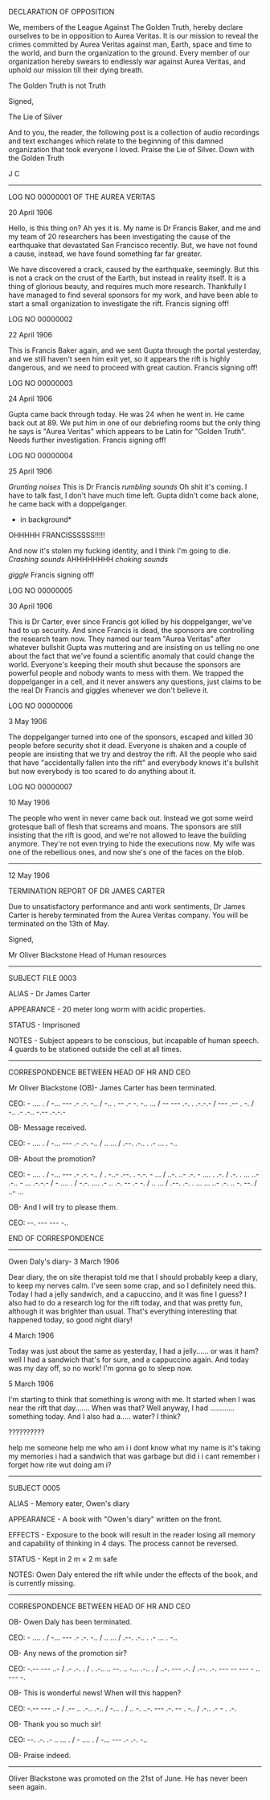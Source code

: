 DECLARATION OF OPPOSITION

We, members of the League Against  The Golden Truth, hereby declare ourselves to be in opposition to Aurea Veritas. It is our mission to reveal the crimes committed by Aurea Veritas against man, Earth, space and time to the world, and burn the organization to the ground. Every member of our organization hereby swears to endlessly war against Aurea Veritas, and uphold our mission till their dying breath.

The Golden Truth is not Truth

Signed,

The Lie of Silver

And to you, the reader, the following post is a collection of audio recordings and text exchanges which relate to the beginning of this damned organization that took everyone I loved. Praise the Lie of Silver. Down with the Golden Truth

J C

-----------------------------------------------------------------

LOG NO 00000001 OF THE AUREA VERITAS 

20 April 1906

Hello, is this thing on? Ah yes it is. My name is Dr Francis Baker, and me and my team of 20 researchers has been investigating the cause of the earthquake that devastated San Francisco recently. But, we have not found a cause, instead, we have found something far far greater.

We have discovered a crack, caused by the earthquake, seemingly. But this is not a crack on the crust of the Earth, but instead in reality itself. It is a thing of glorious beauty, and requires much more research. Thankfully I have managed to find several sponsors for my work, and have been able to start a small organization to investigate the rift.
Francis signing off! 

LOG NO 00000002

22 April 1906

This is Francis Baker again, and we sent Gupta through the portal yesterday, and we still haven't seen him exit yet, so it appears the rift is highly dangerous, and we need to proceed with great caution.
Francis signing off!

LOG NO 00000003

24 April 1906

Gupta came back through today. He was 24 when he went in. He came back out at 89. We put him in one of our debriefing rooms but the only thing he says is "Aurea Veritas" which appears to be Latin for "Golden Truth". Needs further investigation. 
Francis signing off!

LOG NO 00000004

25 April 1906

*Grunting noises* This is Dr Francis *rumbling sounds* Oh shit it's coming.
I have to talk fast, I don't have much time left. Gupta didn't come back alone, he came back with a doppelganger.

 * in background* 

OHHHHH FRANCISSSSSS!!!!!

And now it's stolen my fucking identity, and I think I'm going to die. *Crashing sounds* AHHHHHHHH *choking sounds* 

*giggle* Francis signing off!

LOG NO 00000005

30 April 1906

This is Dr Carter, ever since Francis got killed by his doppelganger, we've had to up security. And since Francis is dead, the sponsors are controlling the research team now. They named our team "Aurea Veritas" after whatever bullshit Gupta was muttering and are insisting on us telling no one about the fact that we've found a scientific anomaly that could change the world.
Everyone's keeping their mouth shut because the sponsors are powerful people and nobody wants to mess with them. We trapped the doppelganger in a cell, and it never answers any questions, just claims to be the real Dr Francis and giggles whenever we don't believe it.

LOG NO 00000006

3 May 1906

The doppelganger turned into one of the sponsors, escaped and killed 30 people before security shot it dead. Everyone is shaken and a couple of people are insisting that we try and destroy the rift.
All the people who said that have "accidentally fallen into the rift" and everybody knows it's bullshit but now everybody is too scared to do anything about it.

LOG NO 00000007

10 May 1906

The people who went in never came back out. Instead we got some weird grotesque ball of flesh that screams and moans. The sponsors are still insisting that the rift is good, and we're not allowed to leave the building anymore. They're not even trying to hide the executions now. My wife was one of the rebellious ones, and now she's one of the faces on the blob.

-----------------------------------------------------------------

12 May 1906

TERMINATION REPORT OF DR JAMES CARTER

Due to unsatisfactory performance and anti work sentiments, Dr James Carter is hereby terminated from the Aurea Veritas company. You will be terminated on the 13th of May.

Signed,

Mr Oliver Blackstone
Head of Human resources

-----------------------------------------------------------------

SUBJECT FILE 0003

ALIAS - Dr James Carter

APPEARANCE - 20 meter long worm with acidic properties.

STATUS - Imprisoned

NOTES - Subject appears to be conscious, but incapable of human speech. 4 guards to be stationed outside the cell at all times.

-----------------------------------------------------------------

CORRESPONDENCE BETWEEN HEAD OF HR AND CEO

Mr Oliver Blackstone (OB)- James Carter has been terminated.

CEO: - .... . / -... --- .- .-. -.. / -.. . -- .- -. -.. ... / -- --- .-. . .-.-.- / --- .-- . -. / -.. .- .-.. -.-- .-.-.-

OB- Message received. 

CEO:  - .... . / -... --- .- .-. -.. / .. ... / .--. .-.. . .- ... . -..

OB- About the promotion?

CEO: - .... . / -... --- .- .-. -.. / . -..- .--. . -.-. - ... / ..-. ..- .-. - .... . .-. / .-. . ... ..- .-.. - ... .-.-.- / - .... . / -.-. .... .- .. .-. -- .- -. / .. ... / .--. .-. . ... ... ..- .-. .. -. --. / ..- ...

OB- And I will try to please them.

CEO: --. --- --- -..

END OF CORRESPONDENCE

-----------------------------------------------------------------

Owen Daly's diary-
3 March 1906

Dear diary, the on site therapist told me that I should probably keep a diary, to keep my nerves calm. I've seen some crap, and so I definitely need this. Today I had a jelly sandwich, and a capuccino, and it was fine I guess? I also had to do a research log for the rift today, and that was pretty fun, although it was brighter than usual. That's everything interesting that happened today, so good night diary!

4 March 1906

Today was just about the same as yesterday, I had a jelly...... or was it ham? well I had a sandwich that's for sure, and a cappuccino again. And today was my day off, so no work! I'm gonna go to sleep now.

5 March 1906

I'm starting to think that something is wrong with me. It started when I was near the rift that day....... When was that?
Well anyway, I had ............ something today. And I also had a..... water? I think?

??????????

help me someone help me who am i i dont know what my name is it's taking my memories i had a sandwich that was garbage but did i i cant remember i forget how rite wut doing am i?

-----------------------------------------------------------------

SUBJECT 0005

ALIAS - Memory eater, Owen's diary

APPEARANCE - A book with "Owen's diary" written on the front.

EFFECTS - Exposure to the book will result in the reader losing all memory and capability of thinking in 4 days. The process cannot be reversed.

STATUS - Kept in 2 m × 2 m safe

NOTES: Owen Daly entered the rift while under the effects of the book, and is currently missing.

-----------------------------------------------------------------
CORRESPONDENCE BETWEEN HEAD OF HR AND CEO

OB- Owen Daly has been terminated.

CEO: - .... . / -... --- .- .-. -.. / .. ... / .--. .-.. . .- ... . -..

OB- Any news of the promotion sir?

CEO: -.-- --- ..- / .- .-. . / . .-.. .. --. .. -... .-.. . / ..-. --- .-. / .--. .-. --- -- --- - .. --- -.

OB- This is wonderful news! When will this happen?

CEO: -.-- --- ..- / .-- .. .-.. .-.. / -... . / .. -. ..-. --- .-. -- . -.. / .-.. .- - . .-.

OB- Thank you so much sir!

CEO: --. .-. .- .. ... . / - .... . / -... --- .- .-. -..

OB- Praise indeed.

-----------------------------------------------------------------

Oliver Blackstone was promoted on the 21st of June. He has never been seen again.